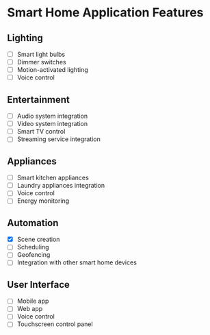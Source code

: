 # Smart Home Application Features

## Lighting
- [ ] Smart light bulbs
- [ ] Dimmer switches
- [ ] Motion-activated lighting
- [ ] Voice control

## Entertainment
- [ ] Audio system integration
- [ ] Video system integration
- [ ] Smart TV control
- [ ] Streaming service integration

## Appliances
- [ ] Smart kitchen appliances
- [ ] Laundry appliances integration
- [ ] Voice control
- [ ] Energy monitoring

## Automation
- [X] Scene creation
- [ ] Scheduling
- [ ] Geofencing
- [ ] Integration with other smart home devices

## User Interface
- [ ] Mobile app
- [ ] Web app
- [ ] Voice control
- [ ] Touchscreen control panel
